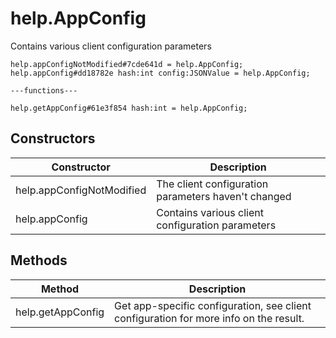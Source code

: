 # help.AppConfig
Contains various client configuration parameters

```
help.appConfigNotModified#7cde641d = help.AppConfig;
help.appConfig#dd18782e hash:int config:JSONValue = help.AppConfig;

---functions---

help.getAppConfig#61e3f854 hash:int = help.AppConfig;
```

## Constructors
| Constructor | Description |
| ---- | ----------- |
| help.appConfigNotModified | The client configuration parameters haven't changed |
| help.appConfig | Contains various client configuration parameters |


## Methods
| Method | Description |
| ---- | ----------- |
| help.getAppConfig | Get app-specific configuration, see client configuration for more info on the result. |



